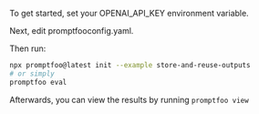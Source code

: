 To get started, set your OPENAI_API_KEY environment variable.

Next, edit promptfooconfig.yaml.

Then run:

```bash
npx promptfoo@latest init --example store-and-reuse-outputs
# or simply
promptfoo eval
```

Afterwards, you can view the results by running `promptfoo view`
